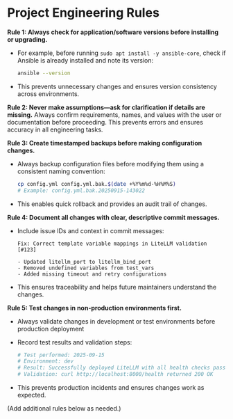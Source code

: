# Project Engineering Rules

**Rule 1: Always check for application/software versions before installing or upgrading.**
- For example, before running `sudo apt install -y ansible-core`, check if Ansible is already installed and note its version:
  ```bash
  ansible --version
  ```
- This prevents unnecessary changes and ensures version consistency across environments.


**Rule 2: Never make assumptions—ask for clarification if details are missing.**
Always confirm requirements, names, and values with the user or documentation before proceeding. This prevents errors and ensures accuracy in all engineering tasks.


**Rule 3: Create timestamped backups before making configuration changes.**

- Always backup configuration files before modifying them using a consistent naming convention:

  ```bash
  cp config.yml config.yml.bak.$(date +%Y%m%d-%H%M%S)
  # Example: config.yml.bak.20250915-143022
  ```

- This enables quick rollback and provides an audit trail of changes.


**Rule 4: Document all changes with clear, descriptive commit messages.**

- Include issue IDs and context in commit messages:

  ```text
  Fix: Correct template variable mappings in LiteLLM validation [#123]
  
  - Updated litellm_port to litellm_bind_port
  - Removed undefined variables from test_vars
  - Added missing timeout and retry configurations
  ```

- This ensures traceability and helps future maintainers understand the changes.


**Rule 5: Test changes in non-production environments first.**

- Always validate changes in development or test environments before production deployment
- Record test results and validation steps:

  ```yaml
  # Test performed: 2025-09-15
  # Environment: dev
  # Result: Successfully deployed LiteLLM with all health checks passing
  # Validation: curl http://localhost:8000/health returned 200 OK
  ```

- This prevents production incidents and ensures changes work as expected.


(Add additional rules below as needed.)
